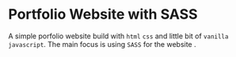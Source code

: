 # Portfolio Website with SASS
 A simple porfolio website build with `html` `css` and little bit of `vanilla javascript`. The main focus is using `SASS` for the website .
